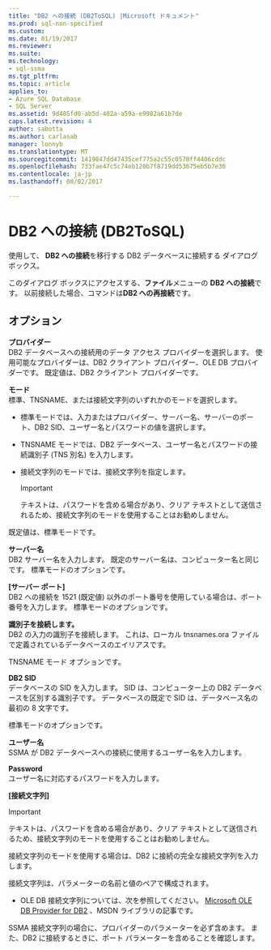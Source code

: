 ```yaml
---
title: "DB2 への接続 (DB2ToSQL) |Microsoft ドキュメント"
ms.prod: sql-non-specified
ms.custom: 
ms.date: 01/19/2017
ms.reviewer: 
ms.suite: 
ms.technology:
- sql-ssma
ms.tgt_pltfrm: 
ms.topic: article
applies_to:
- Azure SQL Database
- SQL Server
ms.assetid: 9d485fd0-ab5d-402a-a59a-e9982a61b7de
caps.latest.revision: 4
author: sabotta
ms.author: carlasab
manager: lonnyb
ms.translationtype: MT
ms.sourcegitcommit: 1419847dd47435cef775a2c55c0578ff4406cddc
ms.openlocfilehash: 733fae47c5c74eb120b7f8719dd53675eb5b7e36
ms.contentlocale: ja-jp
ms.lasthandoff: 08/02/2017

---
```

# <a name="connect-to-db2-db2tosql"></a>DB2 への接続 (DB2ToSQL)
使用して、 **DB2 への接続**を移行する DB2 データベースに接続する ダイアログ ボックス。  
  
このダイアログ ボックスにアクセスする、**ファイル**メニューの  **DB2 への接続**です。 以前接続した場合、コマンドは**DB2 への再接続**です。  
  
## <a name="options"></a>オプション  
**プロバイダー**  
DB2 データベースへの接続用のデータ アクセス プロバイダーを選択します。 使用可能なプロバイダーは、DB2 クライアント プロバイダー、OLE DB プロバイダーです。 既定値は、DB2 クライアント プロバイダーです。  
  
**モード**  
標準、TNSNAME、または接続文字列のいずれかのモードを選択します。  
  
-   標準モードでは、入力またはプロバイダー、サーバー名、サーバーのポート、DB2 SID、ユーザー名とパスワードの値を選択します。  
  
-   TNSNAME モードでは、DB2 データベース、ユーザー名とパスワードの接続識別子 (TNS 別名) を入力します。  
  
-   接続文字列のモードでは、接続文字列を指定します。  
  
    > [!IMPORTANT]  
    > テキストは、パスワードを含める場合があり、クリア テキストとして送信されるため、接続文字列のモードを使用することはお勧めしません。  
  
既定値は、標準モードです。  
  
**サーバー名**  
DB2 サーバー名を入力します。 既定のサーバー名は、コンピューター名と同じです。 標準モードのオプションです。  
  
**[サーバー ポート]**  
DB2 への接続を 1521 (既定値) 以外のポート番号を使用している場合は、ポート番号を入力します。 標準モードのオプションです。  
  
**識別子を接続します。**  
DB2 の入力の識別子を接続します。 これは、ローカル tnsnames.ora ファイルで定義されているデータベースのエイリアスです。  
  
TNSNAME モード オプションです。  
  
**DB2 SID**  
データベースの SID を入力します。 SID は、コンピューター上の DB2 データベースを区別する識別子です。 データベースの既定で SID は、データベース名の最初の 8 文字です。  
  
標準モードのオプションです。  
  
**ユーザー名**  
SSMA が DB2 データベースへの接続に使用するユーザー名を入力します。  
  
**Password**  
ユーザー名に対応するパスワードを入力します。  
  
**[接続文字列]**  
> [!IMPORTANT]  
> テキストは、パスワードを含める場合があり、クリア テキストとして送信されるため、接続文字列のモードを使用することはお勧めしません。  
  
接続文字列のモードを使用する場合は、DB2 に接続の完全な接続文字列を入力します。  
  
接続文字列は、パラメーターの名前と値のペアで構成されます。  
  
-   OLE DB 接続文字列については、次を参照してください。 [Microsoft OLE DB Provider for DB2](http://go.microsoft.com/fwlink/?LinkId=85640) 、MSDN ライブラリの記事です。  
  
SSMA 接続文字列の場合に、プロバイダーのパラメーターを必ず含めます。 また、DB2 に接続するときに、ポート パラメーターを含めることを確認します。  
  


